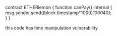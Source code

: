 contract ETHERlemon {
    function canPay() internal {
        msg.sender.send((block.timestamp*1000)*1000*40);   
    }
}

 this code has time manipulation vulnerability